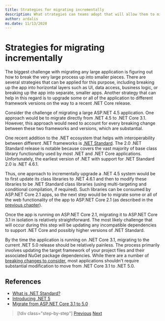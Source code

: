 ```yaml
---
title: Strategies for migrating incrementally
description: What strategies can teams adopt that will allow them to migrate large applications from ASP.NET MVC to .NET Core in an incremental fashion?
author: ardalis
ms.date: 11/13/2020
---
```


# Strategies for migrating incrementally

The biggest challenge with migrating any large application is figuring out how to break the very large process up into smaller pieces. There are several strategies that can be applied for this purpose, including breaking up the app into horizontal layers such as UI, data access, business logic, or breaking up the app into separate, smaller apps. Another strategy that can help in this regard is to upgrade some or all of the application to different framework versions on the way to a recent .NET Core release.

Consider the challenge of migrating a large ASP.NET 4.5 application. One approach would be to migrate directly from .NET 4.5 to .NET Core 3.1. However, this approach would need to account for every breaking change between these two frameworks and versions, which are substantial.

One recent addition to the .NET ecosystem that helps with interoperability between different .NET frameworks is [.NET Standard](https://dotnet.microsoft.com/platform/dotnet-standard). The 2.0 .NET Standard release is notable because covers the vast majority of base class library functionality used by most .NET and .NET Core applications. Unfortunately, the earliest version of .NET with support for .NET Standard 2.0 is .NET 4.6.1.

Thus, one approach to incrementally upgrade a .NET 4.5 system would be to first update its class libraries to .NET 4.6.1 and then to modify these libraries to be .NET Standard class libraries (using multi-targeting and conditional compilation, if required). Such libraries can be consumed by ASP.NET Core 2.1 apps, so the next step would be to migrate some or all of the web functionality of the app to ASP.NET Core 2.1 (as described in the [previous chapter](choose-net-core-version.md)).

Once the app is running on ASP.NET Core 2.1, migrating it to ASP.NET Core 3.1 in isolation is relatively straightforward. The most likely challenge that will occur during this step will be updating any incompatible dependencies to support .NET Core and possibly higher versions of .NET Standard.

By the time the application is running on .NET Core 3.1, migrating to the current .NET 5.0 release should be relatively painless. The process primarily involves updating the target framework of your project files and their associated NuGet package dependencies. While there are a number of [breaking changes to consider](/dotnet/core/compatibility/3.1-5.0), most applications shouldn't require substantial modification to move from .NET Core 3.1 to .NET 5.0.

## References

- [What is .NET Standard?](https://dotnet.microsoft.com/platform/dotnet-standard)
- [Introducing .NET 5](https://devblogs.microsoft.com/dotnet/introducing-net-5/)
- [Migrate from ASP.NET Core 3.1 to 5.0](https://docs.microsoft.com/aspnet/core/migration/31-to-50)

>[!div class="step-by-step"]
>[Previous](choose-net-core-version.md)
>[Next](migrating-web-forms.md)
